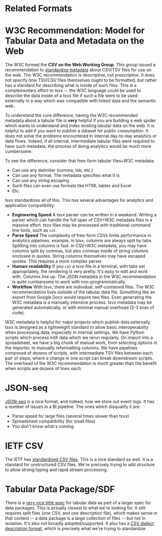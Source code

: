 # Related Formats

W3C Recommendation: Model for Tabular Data and Metadata on the Web
==================================================================

The W3C formed the **CSV on the Web Working Group**. This group issued
a recommendation to [standardize
metadata](https://www.w3.org/TR/2015/REC-tabular-data-model-20151217/)
about CSV/TSV files for use on the web. The W3C recommendation is
descriptive, not prescriptive. It does not specify how TSV/CSV files
themselves ought to be formatted, but rather has a standard for
describing what is inside of such files. This is a complementary
effort to tsvx -- the W3C language could be used to describe the data
inside of a tsvx file if such a file were to be used externally in a
way which was compatible with linked data and the semantic web.

To understand the core difference, having the W3C recommended metadata
about a tabular file is **very** helpful if you are building a web
spider which wants to understand and index existing tabular data on
the web. It is helpful to add if you want to publish a dataset for
public consumption. It does not solve the problems encountered in
internal day-to-day analytics or data flows. Indeed, if all internal,
intermediate tabular files were required to have such metadata, the
process of doing analytics would be much more cumbersome.

To see the difference, consider that free-form tabular files+W3C
metadata:

* Can use any delimiter (comma, tab, etc.)
* Can use any format. The metadata specifies what it is
* Can use any string escaping
* Such files can even use formats like HTML tables and Excel
* Etc.

tsvx standardizes all of this. This has several advantages for
analytics and application compatibility:

* **Engineering Speed** A tsvx parser can be written in a
  weekend. Writing a parser which can handle the full span of CSV+W3C
  metadata files is a massive effort. tsvx files may be processed with
  traditional command line tools, such as `cut`.
* **Parse Speed** The complexity of free-form CSVs limits performance
  in analytics pipelines. example, in tsvx, columns are always split
  by tabs. Splitting into columns is fast. In CSV+W3C metadata, you
  may have columns split by commas, but also commas inside of string
  columns enclosed in quotes. String columns themselves may have
  escaped quotes. This requires a more complex parser.
* **Human-readability** If you `cat` a tsvx file in a terminal, with
  tabs set appropriately, the rendering is very pretty. It's easy to
  edit and work with. Columns line up. The JSON metadata in the W3C
  recommendation is quite cumbersome to work with non-programmatically.
* **Workflow** With tsvx, there are individual, self-contained
  files. The W3C recommendation lives outside of the tabular data
  file. Something like an export from Google Docs would require two
  files. Even generating the W3C metadata is a manually intensive
  process. tsvx metadata may be generated automatically, or with
  minimal manual overhead (2-3 lines of code).

W3C metadata is helpful for major projects which publish data
externally. tsvx is designed as a lightweight standard to allow basic
interoperability when processing data, especially in internal
settings. We have Python scripts which process edX data which we rerun
regularly. On import into a spreadsheet, we have a big chunk of manual
work, from selecting options in the importer, to manually reformatting
columns. We have pipelines composed of dozens of scripts, with
intermediate TSV files between each pair of steps, where a change in
one script can break downstream scripts. The overhead of the W3C
recommendation is much greater than the benefit when scripts are
dozens of lines each.

JSON-seq
========

[JSON-seq](https://tools.ietf.org/html/rfc7464) is a nice format, and
indeed, how we store out event logs. It has a number of issues in a BI
pipeline. The ones which disqualify it are:

* Parse speed for large files (several times slower than tsvx)
* Spreadsheet compatibility (for small files)
* You don't know what's coming

IETF CSV
========

The IETF has [standardized CSV
files](https://tools.ietf.org/html/rfc4180).  This is a nice standard
as well. It is a standard for unstructured CSV files. We're precisely
trying to add structure to allow strong typing and rapid stream
processing.

Tabular Data Package/SDF
========================

There is a [very nice little
spec](http://specs.frictionlessdata.io/tabular-data-package/) for
tabular data as part of a larger spec for data packages. This is
actually closest to what we're looking for. It still requires split
files (one CSV, and one description file), which makes sense in that
context -- a data package is a large collection of files -- but not in
isolation. It's also not broadly adopted/supported. It also has a
[CSV dialect description
format](http://specs.frictionlessdata.io/csv-dialect/), which is
precisely what we're trying to standardize.